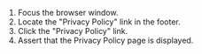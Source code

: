 1. Focus the browser window.
2. Locate the "Privacy Policy" link in the footer.
3. Click the "Privacy Policy" link.
4. Assert that the Privacy Policy page is displayed.